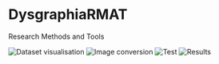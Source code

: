 # DysgraphiaRMAT
Research Methods and Tools

![Dataset visualisation](https://github.com/Alar-q/DysgraphiaRMAT/blob/main/git_images/sentence.png)
![Image conversion](https://github.com/Alar-q/DysgraphiaRMAT/blob/main/git_images/image%20with%20handwriting.png)
![Test](https://github.com/Alar-q/DysgraphiaRMAT/blob/main/git_images/test_code.jpg)
![Results](https://github.com/Alar-q/DysgraphiaRMAT/blob/main/git_images/evaluation.png)
